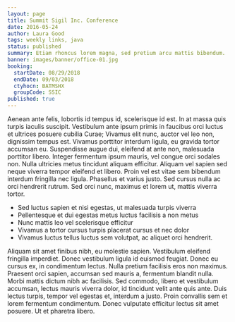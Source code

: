 ```yaml
---
layout: page
title: Summit Sigil Inc. Conference
date: 2016-05-24
author: Laura Good
tags: weekly links, java
status: published
summary: Etiam rhoncus lorem magna, sed pretium arcu mattis bibendum.
banner: images/banner/office-01.jpg
booking:
  startDate: 08/29/2018
  endDate: 09/03/2018
  ctyhocn: BATMSHX
  groupCode: SSIC
published: true
---
```

Aenean ante felis, lobortis id tempus id, scelerisque id est. In at massa quis turpis iaculis suscipit. Vestibulum ante ipsum primis in faucibus orci luctus et ultrices posuere cubilia Curae; Vivamus elit nunc, auctor vel leo non, dignissim tempus est. Vivamus porttitor interdum ligula, eu gravida tortor accumsan eu. Suspendisse augue dui, eleifend at ante non, malesuada porttitor libero. Integer fermentum ipsum mauris, vel congue orci sodales non. Nulla ultricies metus tincidunt aliquam efficitur. Aliquam vel sapien sed neque viverra tempor eleifend et libero. Proin vel est vitae sem bibendum interdum fringilla nec ligula. Phasellus et varius justo. Sed cursus nulla ac orci hendrerit rutrum. Sed orci nunc, maximus et lorem ut, mattis viverra tortor.

* Sed luctus sapien et nisi egestas, ut malesuada turpis viverra
* Pellentesque et dui egestas metus luctus facilisis a non metus
* Nunc mattis leo vel scelerisque efficitur
* Vivamus a tortor cursus turpis placerat cursus et nec dolor
* Vivamus luctus tellus luctus sem volutpat, ac aliquet orci hendrerit.

Aliquam sit amet finibus nibh, eu molestie sapien. Vestibulum eleifend fringilla imperdiet. Donec vestibulum ligula id euismod feugiat. Donec eu cursus ex, in condimentum lectus. Nulla pretium facilisis eros non maximus. Praesent orci sapien, accumsan sed mauris a, fermentum blandit nulla. Morbi mattis dictum nibh ac facilisis. Sed commodo, libero et vestibulum accumsan, lectus mauris viverra dolor, id tincidunt velit ante quis ante. Duis lectus turpis, tempor vel egestas et, interdum a justo. Proin convallis sem et lorem fermentum condimentum. Donec vulputate efficitur lectus sit amet posuere. Ut et pharetra libero.
